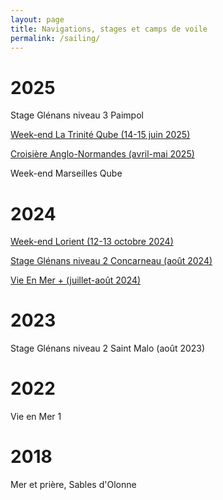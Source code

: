 ```yaml
---
layout: page
title: Navigations, stages et camps de voile
permalink: /sailing/
---
```


# 2025

Stage Glénans niveau 3 Paimpol

[Week-end La Trinité Qube (14-15 juin 2025)](qube_trin_2025)

[Croisière Anglo-Normandes (avril-mai 2025)](anglo_normandes_2025)

Week-end Marseilles Qube


# 2024 

[Week-end Lorient (12-13 octobre 2024)](lorient)

[Stage Glénans niveau 2 Concarneau (août 2024)](glenans_2024)

[Vie En Mer + (juillet-août 2024)](vem_2024)

# 2023

Stage Glénans niveau 2 Saint Malo (août 2023)

# 2022

Vie en Mer 1

# 2018

Mer et prière, Sables d'Olonne